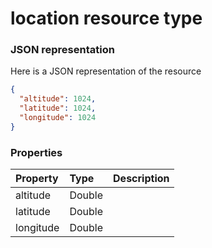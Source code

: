 # location resource type



### JSON representation

Here is a JSON representation of the resource

<!-- {
  "blockType": "resource",
  "optionalProperties": [

  ],
  "@odata.type": "microsoft.graph.location"
}-->

```json
{
  "altitude": 1024,
  "latitude": 1024,
  "longitude": 1024
}

```
### Properties
| Property	   | Type	|Description|
|:---------------|:--------|:----------|
|altitude|Double||
|latitude|Double||
|longitude|Double||

<!-- uuid: 31774a4c-95ae-4e7c-8ebc-ed197f3c35f6
2015-10-19 09:02:20 UTC -->
<!-- {
  "type": "#page.annotation",
  "description": "location resource",
  "keywords": "",
  "section": "documentation",
  "tocPath": ""
}-->